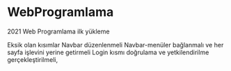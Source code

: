 # WebProgramlama
2021 Web Programlama ilk yükleme


Eksik olan kısımlar
Navbar düzenlenmeli
Navbar-menüler bağlanmalı ve her sayfa işlevini yerine getirmeli
Login kısmı doğrulama ve yetkilendirilme gerçekleştirilmeli,
